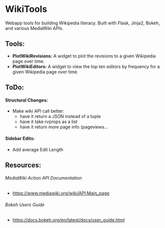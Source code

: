 # WikiTools
Webapp tools for building Wikipedia literacy. Built with Flask, Jinja2, Bokeh, and various MediaWiki APIs.

## Tools:
- <b>PlotWikiRevisions:</b> A widget to plot the revisions to a given Wikipedia page over time.
- <b>PlotWikiEditors:</b> A widget to view the top ten editors by frequency for a given Wikipedia page over time.


## ToDo:
#### Structural Changes:
- Make wiki API call better:
  - have it return a JSON instead of a tuple
  - have it take rvprops as a list      
  - have it  return more page info (pageviews...

#### Sidebar Edits:
- Add average Edit Length


## Resources:
###### MediaWiki Action API Documentation
- https://www.mediawiki.org/wiki/API:Main_page
###### Bokeh Users Guide
- https://docs.bokeh.org/en/latest/docs/user_guide.html